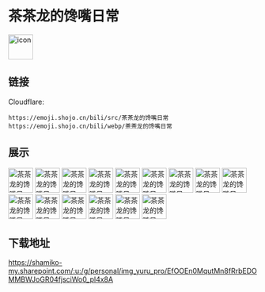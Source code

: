 # 茶茶龙的馋嘴日常
<img src="https://emoji.shojo.cn/bili/src/茶茶龙的馋嘴日常/icon.png" width="50" height="50" alt="icon">

## 链接
Cloudflare:
```
https://emoji.shojo.cn/bili/src/茶茶龙的馋嘴日常
https://emoji.shojo.cn/bili/webp/茶茶龙的馋嘴日常
```
## 展示
<img src="https://emoji.shojo.cn/bili/src/茶茶龙的馋嘴日常/茶茶龙的馋嘴日常-礼物.png" width="50" height="50" alt="茶茶龙的馋嘴日常-礼物">
<img src="https://emoji.shojo.cn/bili/src/茶茶龙的馋嘴日常/茶茶龙的馋嘴日常-心碎.png" width="50" height="50" alt="茶茶龙的馋嘴日常-心碎">
<img src="https://emoji.shojo.cn/bili/src/茶茶龙的馋嘴日常/茶茶龙的馋嘴日常-咬心心.png" width="50" height="50" alt="茶茶龙的馋嘴日常-咬心心">
<img src="https://emoji.shojo.cn/bili/src/茶茶龙的馋嘴日常/茶茶龙的馋嘴日常-记仇.png" width="50" height="50" alt="茶茶龙的馋嘴日常-记仇">
<img src="https://emoji.shojo.cn/bili/src/茶茶龙的馋嘴日常/茶茶龙的馋嘴日常-暗中观察.png" width="50" height="50" alt="茶茶龙的馋嘴日常-暗中观察">
<img src="https://emoji.shojo.cn/bili/src/茶茶龙的馋嘴日常/茶茶龙的馋嘴日常-小心虚.png" width="50" height="50" alt="茶茶龙的馋嘴日常-小心虚">
<img src="https://emoji.shojo.cn/bili/src/茶茶龙的馋嘴日常/茶茶龙的馋嘴日常-晕倒.png" width="50" height="50" alt="茶茶龙的馋嘴日常-晕倒">
<img src="https://emoji.shojo.cn/bili/src/茶茶龙的馋嘴日常/茶茶龙的馋嘴日常-看呆.png" width="50" height="50" alt="茶茶龙的馋嘴日常-看呆">
<img src="https://emoji.shojo.cn/bili/src/茶茶龙的馋嘴日常/茶茶龙的馋嘴日常-略略略.png" width="50" height="50" alt="茶茶龙的馋嘴日常-略略略">
<img src="https://emoji.shojo.cn/bili/src/茶茶龙的馋嘴日常/茶茶龙的馋嘴日常-点赞.png" width="50" height="50" alt="茶茶龙的馋嘴日常-点赞">
<img src="https://emoji.shojo.cn/bili/src/茶茶龙的馋嘴日常/茶茶龙的馋嘴日常-危险发言.png" width="50" height="50" alt="茶茶龙的馋嘴日常-危险发言">
<img src="https://emoji.shojo.cn/bili/src/茶茶龙的馋嘴日常/茶茶龙的馋嘴日常-泪奔.png" width="50" height="50" alt="茶茶龙的馋嘴日常-泪奔">
<img src="https://emoji.shojo.cn/bili/src/茶茶龙的馋嘴日常/茶茶龙的馋嘴日常-将你逮捕.png" width="50" height="50" alt="茶茶龙的馋嘴日常-将你逮捕">
<img src="https://emoji.shojo.cn/bili/src/茶茶龙的馋嘴日常/茶茶龙的馋嘴日常-快乐.png" width="50" height="50" alt="茶茶龙的馋嘴日常-快乐">
<img src="https://emoji.shojo.cn/bili/src/茶茶龙的馋嘴日常/茶茶龙的馋嘴日常-抓住啦.png" width="50" height="50" alt="茶茶龙的馋嘴日常-抓住啦">

## 下载地址

https://shamiko-my.sharepoint.com/:u:/g/personal/img_yuru_pro/EfOOEn0MqutMn8fRrbEDOMMBWJoGR04fjsciWo0_pl4x8A